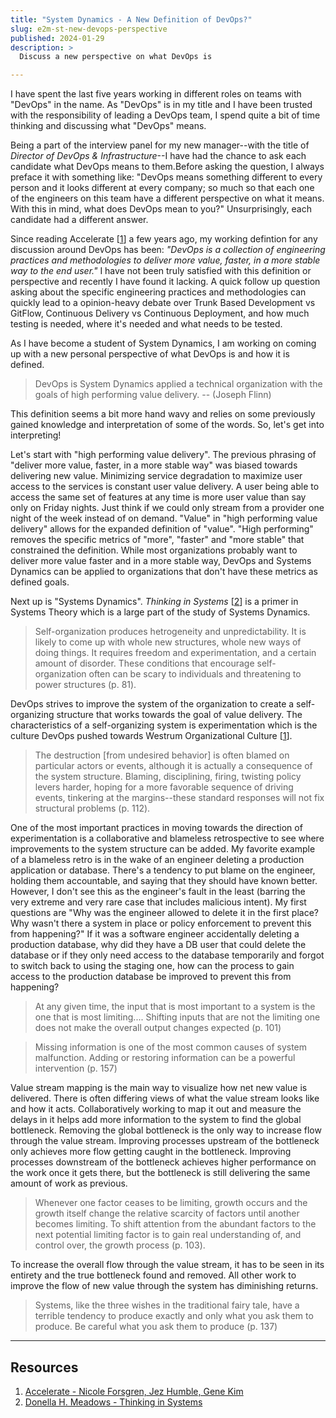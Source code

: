 ```yaml
---
title: "System Dynamics - A New Definition of DevOps?"
slug: e2m-st-new-devops-perspective
published: 2024-01-29
description: >
  Discuss a new perspective on what DevOps is 

---
```



I have spent the last five years working in different roles on teams with "DevOps" in the name. As
"DevOps" is in my title and I have been trusted with the responsibility of leading a DevOps team, I
spend quite a bit of time thinking and discussing what "DevOps" means. 

Being a part of the interview panel for my new manager--with the title of _Director of DevOps &
Infrastructure_--I have had the chance to ask each candidate what DevOps means to them.Before asking
the question, I always preface it with something like: "DevOps means something different to every
person and it looks different at every company; so much so that each one of the engineers on this
team have a different perspective on what it means. With this in mind, what does DevOps mean to
you?" Unsurprisingly, each candidate had a different answer.

Since reading Accelerate [[1](https://itrevolution.com/product/accelerate/)] a few years ago, my
working defintion for any discussion around DevOps has been: _"DevOps is a collection of engineering
practices and methodologies to deliver more value, faster, in a more stable way to the end user."_ I
have not been truly satisfied with this definition or perspective and recently I have found it
lacking. A quick follow up question asking about the specific engineering practices and
methodologies can quickly lead to a opinion-heavy debate over Trunk Based Development vs GitFlow,
Continuous Delivery vs Continuous Deployment, and how much testing is needed, where it's needed and
what needs to be tested.

As I have become a student of System Dynamics, I am working on coming up with a new personal
perspective of what DevOps is and how it is defined.

> DevOps is System Dynamics applied a technical organization with the goals of high performing value
> delivery. -- (Joseph Flinn)

This definition seems a bit more hand wavy and relies on some previously gained knowledge and
interpretation of some of the words. So, let's get into interpreting!

Let's start with "high performing value delivery". The previous phrasing of "deliver more value,
faster, in a more stable way" was biased towards delivering new value. Minimizing service
degradation to maximize user access to the services is constant user value delivery. A user being
able to access the same set of features at any time is more user value than say only on Friday
nights. Just think if we could only stream from a provider one night of the week instead of on
demand. "Value" in "high performing value delivery" allows for the expanded definition of "value".
"High performing" removes the specific metrics of "more", "faster" and "more stable" that
constrained the definition. While most organizations probably want to deliver more value faster and
in a more stable way, DevOps and Systems Dynamics can be applied to organizations that don't have
these metrics as defined goals.

Next up is "Systems Dynamics". _Thinking in Systems_
[[2](https://www.chelseagreen.com/product/thinking-in-systems/)] is a primer in Systems Theory which
is a large part of the study of Systems Dynamics. 

> Self-organization produces hetrogeneity and unpredictability. It is likely to come up with whole
> new structures, whole new ways of doing things. It requires freedom and experimentation, and a
> certain amount of disorder. These conditions that encourage self-organization often can be scary
> to individuals and threatening to power structures (p. 81). 

DevOps strives to improve the system of the organization to create a self-organizing structure that
works towards the goal of value delivery. The characteristics of a self-organizing system is
experimentation which is the culture DevOps pushed towards Westrum Organizational Culture
[[1](https://itrevolution.com/product/accelerate/)]. 

> The destruction [from undesired behavior] is often blamed on particular actors or events, although
> it is actually a consequence of the system structure. Blaming, disciplining, firing, twisting
> policy levers harder, hoping for a more favorable sequence of driving events, tinkering at the
> margins--these standard responses will not fix structural problems (p. 112).

One of the most important practices in moving towards the direction of experimentation is a
collaborative and blameless retrospective to see where improvements to the system structure can be
added. My favorite example of a blameless retro is in the wake of an engineer deleting a production
application or database. There's a tendency to put blame on the engineer, holding them accountable,
and saying that they should have known better. However, I don't see this as the engineer's fault in
the least (barring the very extreme and very rare case that includes malicious intent). My first
questions are "Why was the engineer allowed to delete it in the first place? Why wasn't there a
system in place or policy enforcement to prevent this from happening?" If it was a software engineer
accidentally deleting a production database, why did they have a DB user that could delete the
database or if they only need access to the database temporarily and forgot to switch back to using
the staging one, how can the process to gain access to the production database be improved to
prevent this from happening? 

> At any given time, the input that is most important to a system is the one that is most
> limiting.... Shifting inputs that are not the limiting one does not make the overall output
> changes expected (p. 101)

> Missing information is one of the most common causes of system malfunction. Adding or restoring
> information can be a powerful intervention (p. 157)

Value stream mapping is the main way to visualize how net new value is delivered. There is often
differing views of what the value stream looks like and how it acts. Collaboratively working to map
it out and measure the delays in it helps add more information to the system to find the global
bottleneck. Removing the global bottleneck is the only way to increase flow through the value
stream. Improving processes upstream of the bottleneck only achieves more flow getting caught in the
bottleneck. Improving processes downstream of the bottleneck achieves higher performance on the work
once it gets there, but the bottleneck is still delivering the same amount of work as previous. 

> Whenever one factor ceases to be limiting, growth occurs and the growth itself change the relative
> scarcity of factors until another becomes limiting. To shift attention from the abundant factors
> to the next potential limiting factor is to gain real understanding of, and control over, the
> growth process (p. 103).

To increase the overall flow through the value stream, it has to be seen in its entirety and the
true bottleneck found and removed. All other work to improve the flow of new value through the
system has diminishing returns.

> Systems, like the three wishes in the traditional fairy tale, have a terrible tendency to produce
> exactly and only what you ask them to produce. Be careful what you ask them to produce (p. 137)

---

## Resources

1. [Accelerate - Nicole Forsgren, Jez Humble, Gene Kim](https://itrevolution.com/product/accelerate/)
2. [Donella H. Meadows - Thinking in Systems](https://www.chelseagreen.com/product/thinking-in-systems/)
